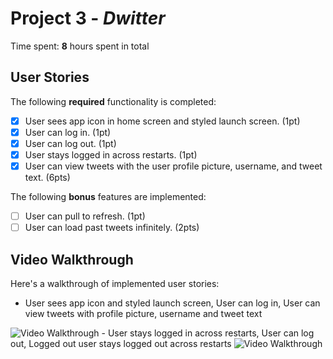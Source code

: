 # Project 3 - *Dwitter*

Time spent: **8** hours spent in total

## User Stories

The following **required** functionality is completed:

- [x] User sees app icon in home screen and styled launch screen. (1pt)
- [x] User can log in. (1pt)
- [x] User can log out. (1pt)
- [x] User stays logged in across restarts. (1pt)
- [x] User can view tweets with the user profile picture, username, and tweet text. (6pts)

The following **bonus** features are implemented:

- [ ] User can pull to refresh. (1pt)
- [ ] User can load past tweets infinitely. (2pts)

## Video Walkthrough

Here's a walkthrough of implemented user stories:

- User sees app icon and styled launch screen, User can log in, User can view tweets with profile picture, username and tweet text
<img src='https://media.giphy.com/media/Gqwrlvomb7KcQb1VqX/giphy.gif' title='Video Walkthrough' width='' alt='Video Walkthrough' />
- User stays logged in across restarts, User can log out, Logged out user stays logged out across restarts
<img src='https://media.giphy.com/media/bR5l9VLXW1RM5HhfrB/giphy.gif' title='Video Walkthrough' width='' alt='Video Walkthrough' />
